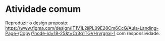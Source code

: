 # Atividade comum

Reproduzir o design proposto: https://www.figma.com/design/lT1V1L2jiPL09E28Cm6CcG/Aula-Landing-Page-(Copy)?node-id=18-25&t=Cr3q1TGVHryrgnxi-1 com responsividade.
